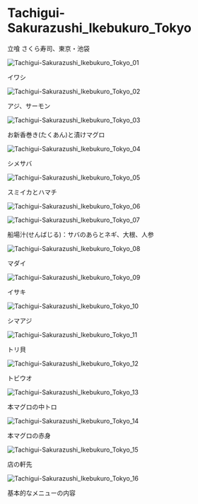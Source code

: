 # Tachigui-Sakurazushi_Ikebukuro_Tokyo
立喰 さくら寿司、東京・池袋

![Tachigui-Sakurazushi_Ikebukuro_Tokyo_01](https://user-images.githubusercontent.com/20723919/124382599-43f98b00-dd03-11eb-9e30-42474e45beeb.JPG)

イワシ

![Tachigui-Sakurazushi_Ikebukuro_Tokyo_02](https://user-images.githubusercontent.com/20723919/124382600-45c34e80-dd03-11eb-8107-06addd6c6a60.JPG)

アジ、サーモン

![Tachigui-Sakurazushi_Ikebukuro_Tokyo_03](https://user-images.githubusercontent.com/20723919/124382602-45c34e80-dd03-11eb-94e0-da7d98f4dc8e.JPG)

お新香巻き(たくあん)と漬けマグロ

![Tachigui-Sakurazushi_Ikebukuro_Tokyo_04](https://user-images.githubusercontent.com/20723919/124382603-465be500-dd03-11eb-90af-c3c61bc470b1.JPG)

シメサバ

![Tachigui-Sakurazushi_Ikebukuro_Tokyo_05](https://user-images.githubusercontent.com/20723919/124382604-465be500-dd03-11eb-928f-c8549c4f25f9.JPG)

スミイカとハマチ

![Tachigui-Sakurazushi_Ikebukuro_Tokyo_06](https://user-images.githubusercontent.com/20723919/124382606-46f47b80-dd03-11eb-9202-0f0501ab1d71.JPG)

![Tachigui-Sakurazushi_Ikebukuro_Tokyo_07](https://user-images.githubusercontent.com/20723919/124382607-478d1200-dd03-11eb-91ed-dcf6512ee033.JPG)

船場汁(せんばじる)：サバのあらとネギ、大根、人参

![Tachigui-Sakurazushi_Ikebukuro_Tokyo_08](https://user-images.githubusercontent.com/20723919/124382609-478d1200-dd03-11eb-9e7a-2f12ba7a1746.JPG)

マダイ

![Tachigui-Sakurazushi_Ikebukuro_Tokyo_09](https://user-images.githubusercontent.com/20723919/124382610-4825a880-dd03-11eb-8b20-5c8d9eb9c96d.JPG)

イサキ

![Tachigui-Sakurazushi_Ikebukuro_Tokyo_10](https://user-images.githubusercontent.com/20723919/124382611-4825a880-dd03-11eb-8f76-f4dc8f7b9608.JPG)

シマアジ

![Tachigui-Sakurazushi_Ikebukuro_Tokyo_11](https://user-images.githubusercontent.com/20723919/124382613-48be3f00-dd03-11eb-8325-bfcf94342d83.JPG)

トリ貝

![Tachigui-Sakurazushi_Ikebukuro_Tokyo_12](https://user-images.githubusercontent.com/20723919/124382615-48be3f00-dd03-11eb-8f26-ee6e6f4ff264.JPG)

トビウオ

![Tachigui-Sakurazushi_Ikebukuro_Tokyo_13](https://user-images.githubusercontent.com/20723919/124382616-4956d580-dd03-11eb-973a-0ee982c79a20.JPG)

本マグロの中トロ

![Tachigui-Sakurazushi_Ikebukuro_Tokyo_14](https://user-images.githubusercontent.com/20723919/124382617-4956d580-dd03-11eb-89a0-6879136fdf86.JPG)

本マグロの赤身

![Tachigui-Sakurazushi_Ikebukuro_Tokyo_15](https://user-images.githubusercontent.com/20723919/124382618-49ef6c00-dd03-11eb-8c4b-fa4f5e59bced.JPG)

店の軒先

![Tachigui-Sakurazushi_Ikebukuro_Tokyo_16](https://user-images.githubusercontent.com/20723919/124382619-4a880280-dd03-11eb-8f25-6293e8811671.JPG)

基本的なメニューの内容

